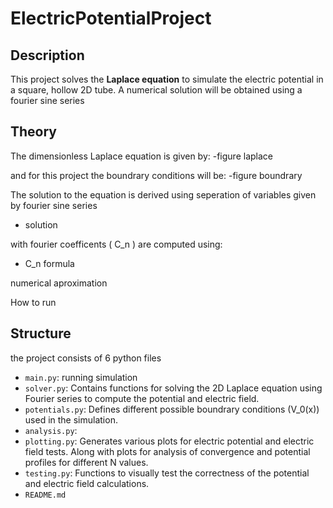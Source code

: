 # ElectricPotentialProject

## Description
This project solves the **Laplace equation** to simulate the electric potential in a square, hollow 2D tube. A numerical solution will be obtained using a fourier sine series

## Theory
The dimensionless Laplace equation is given by:
-figure laplace

and for this project the boundrary conditions will be:
-figure boundrary


The solution to the equation is derived using seperation of variables
given by fourier sine series
- solution

with fourier coefficents \( C_n \) are computed using:
- C_n formula

numerical aproximation 

How to run

## Structure
the project consists of 6 python files

- `main.py`: running simulation
- `solver.py`: Contains functions for solving the 2D Laplace equation using Fourier series to compute the potential and electric field.
- `potentials.py`: Defines different possible boundrary conditions \(V_0(x)\) used in the simulation.
- `analysis.py`: 
- `plotting.py`: Generates various plots for electric potential and electric field tests. Along with plots for analysis of convergence and potential profiles for different N values.
- `testing.py`: Functions to visually test the correctness of the potential and electric field calculations.
- `README.md`